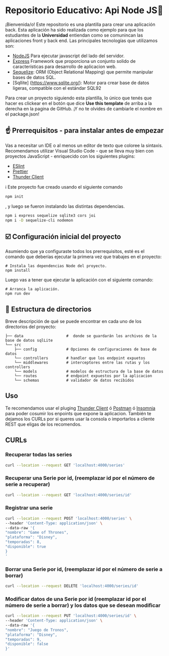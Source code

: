 # Repositorio Educativo: Api Node JS🌱

¡Bienvenida/o! Este repositorio es una plantilla para crear una aplicación back. Esta aplicación ha sido realizada como ejemplo para que los estudiantes de la **Universidad** entiendan como se comunincan las aplicaciones front y back end. Las principales tecnologías que utilizamos son:

- [NodeJS](https://nodejs.org/es) Para ejecutar javascript del lado del servidor.
- [Express](https://expressjs.com/) Framework que proporciona un conjunto solido de características para desarrollo de aplicacion web.
- [Sequelize](https://sequelize.org/): ORM (Object Relational Mapping) que permite manipular bases de datos SQL.
- [Sqllite] (https://www.sqlite.org/): Motor para crear base de datos ligeras, compatible con el estándar SQL92

Para crear un proyecto siguiendo esta plantilla, lo único que tenés que hacer es clickear en el botón que dice **Use this template** de arriba a la derecha en la pagina de GitHub. ¡Y no te olvides de cambiarle el nombre en el package.json!

## :point_up: Prerrequisitos - para instalar antes de empezar

Vas a necesitar un IDE o al menos un editor de texto que coloree la sintaxis. Recomendamos utilizar Visual Studio Code - que se lleva muy bien con proyectos JavaScript - enriquecido con los siguientes plugins:

- [ESlint](https://marketplace.visualstudio.com/items?itemName=dbaeumer.vscode-eslint)
- [Prettier](https://marketplace.visualstudio.com/items?itemName=esbenp.prettier-vscode)
- [Thunder Client](https://marketplace.visualstudio.com/items?itemName=rangav.vscode-thunder-client)

ℹ️ Este proyecto fue creado usando el siguiente comando

```Bash
npm init
```

, y luego se fueron instalando las distintas dependencias.

```Bash
npm i express sequelize sqlite3 cors joi
npm i -D sequelize-cli nodemon
```

## :ballot_box_with_check: Configuración inicial del proyecto

Asumiendo que ya configuraste todos los prerrequisitos, esté es el comando que deberías ejecutar la primera vez que trabajes en el proyecto:

```shell
# Instala las dependencias Node del proyecto.
npm install
```

Luego vas a tener que ejecutar la aplicación con el siguiente comando:

```shell
# Arranca la aplicación.
npm run dev
```

## :file_folder: Estructura de directorios

Breve descripción de qué se puede encontrar en cada uno de los directorios del proyecto:

```shell
├── data                   #  donde se guardarán los archivos de la base de datos sqlLite
└── src
    ├── config             # Opciones de configuraciones de base de datos
    └── controllers        # handler que los endpoint expuetos
    └── middlewares        # interceptores entre las rutas y los controllers
    └── models             # modelos de estructura de la base de datos
    └── routes             # endpoint expuestos por la aplicacion
    └── schemas            # validador de datos recibidos
```

## Uso

Te recomendamos usar el pluging [Thunder Client](https://marketplace.visualstudio.com/items?itemName=rangav) ó [Postman](https://www.postman.com/) ó [Insomnia](https://insomnia.rest/) para poder cosumir los enpoints que expone la aplicacion. También te dejamos los CURLs por si queres usar la consola o importarlos a cliente REST que eligas de los recomendos.

## CURLs

### Recuperar todas las series

```Bash
curl --location --request GET 'localhost:4000/series'
```

### Recuperar una Serie por id, (reemplazar id por el número de serie a recuperar)

```Bash
curl --location --request GET 'localhost:4000/series/id'
```

### Registrar una serie

```Bash
curl --location --request POST 'localhost:4000/series' \
--header 'Content-Type: application/json' \
--data-raw '{
"nombre": "Game of Thrones",
"plataforma": "Disney",
"temporadas": 8,
"disponible": true
}
'
```

### Borrar una Serie por id, (reemplazar id por el número de serie a borrar)

```Bash
curl --location --request DELETE 'localhost:4000/series/id'
```

### Modificar datos de una Serie por id (reemplazar id por el número de serie a borrar) y los datos que se desean modificar

```Bash
curl --location --request PUT 'localhost:4000/series/id' \
--header 'Content-Type: application/json' \
--data-raw '{
"nombre": "Juego de Tronos",
"plataforma": "Disney",
"temporadas": 9,
"disponible": false
}'
```
